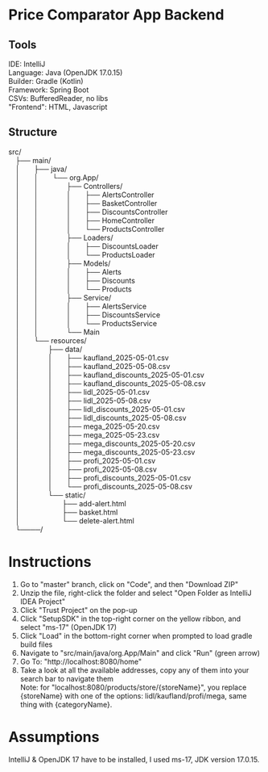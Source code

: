 # Price Comparator App Backend

## Tools
IDE: IntelliJ<br>
Language: Java (OpenJDK 17.0.15)<br>
Builder: Gradle (Kotlin)<br>
Framework: Spring Boot<br>
CSVs: BufferedReader, no libs<br>
"Frontend": HTML, Javascript<br>


## Structure
src/<br>
 ├── main/<br>
 │  ├── java/<br>
 │  │  └── org.App/<br>
 │  │    ├── Controllers/<br>
 │  │    │  ├── AlertsController<br>
 │  │    │  ├── BasketController<br>
 │  │    │  ├── DiscountsController<br>
 │  │    │  ├── HomeController<br>
 │  │    │  └── ProductsController<br>
 │  │    ├── Loaders/<br>
 │  │    │  ├── DiscountsLoader<br>
 │  │    │  └── ProductsLoader<br>
 │  │    ├── Models/<br>
 │  │    │  ├── Alerts<br>
 │  │    │  ├── Discounts<br>
 │  │    │  └── Products<br>
 │  │    ├── Service/<br>
 │  │    │  ├── AlertsService<br>
 │  │    │  ├── DiscountsService<br>
 │  │    │  └── ProductsService<br>
 │  │    └── Main<br>
 │  └── resources/<br>
 │    ├── data/<br>
 │    │  ├── kaufland_2025-05-01.csv<br>
 │    │  ├── kaufland_2025-05-08.csv<br>
 │    │  ├── kaufland_discounts_2025-05-01.csv<br>
 │    │  ├── kaufland_discounts_2025-05-08.csv<br>
 │    │  ├── lidl_2025-05-01.csv<br>
 │    │  ├── lidl_2025-05-08.csv<br>
 │    │  ├── lidl_discounts_2025-05-01.csv<br>
 │    │  ├── lidl_discounts_2025-05-08.csv<br>
 │    │  ├── mega_2025-05-20.csv<br>
 │    │  ├── mega_2025-05-23.csv<br>
 │    │  ├── mega_discounts_2025-05-20.csv<br>
 │    │  ├── mega_discounts_2025-05-23.csv<br>
 │    │  ├── profi_2025-05-01.csv<br>
 │    │  ├── profi_2025-05-08.csv<br>
 │    │  ├── profi_discounts_2025-05-01.csv<br>
 │    │  └── profi_discounts_2025-05-08.csv<br>
 │    └── static/<br>
 │      ├── add-alert.html<br>
 │      ├── basket.html<br>
 │      └── delete-alert.html<br>
 └────/ 
 

# Instructions
1. Go to "master" branch, click on "Code", and then "Download ZIP"
2. Unzip the file, right-click the folder and select "Open Folder as IntelliJ IDEA Project"
3. Click "Trust Project" on the pop-up
4. Click "SetupSDK" in the top-right corner on the yellow ribbon, and select "ms-17" (OpenJDK 17)
5. Click "Load" in the bottom-right corner when prompted to load gradle build files
6. Navigate to "src/main/java/org.App/Main" and click "Run" (green arrow)
7. Go To: "http://localhost:8080/home"
8. Take a look at all the available addresses, copy any of them into your search bar to navigate them<br>
Note: for "localhost:8080/products/store/{storeName}", you replace {storeName} with one of the options: lidl/kaufland/profi/mega, same thing with {categoryName}.


# Assumptions
IntelliJ & OpenJDK 17 have to be installed, I used ms-17, JDK version 17.0.15.
